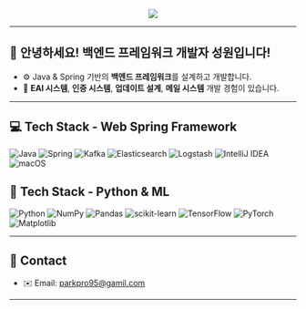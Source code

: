 <!-- 애니메이션 배너 -->
<p align="center">
  <img src="https://readme-typing-svg.demolab.com?font=Fira+Code&size=22&pause=1000&color=000000&center=true&vCenter=true&width=700&lines=Back-end+Framework+Engineer;Build+smart.+Build+solid." />
</p>

---

## 👋 안녕하세요! 백엔드 프레임워크 개발자 성원입니다!
- ⚙️ Java & Spring 기반의 **백엔드 프레임워크**를 설계하고 개발합니다.
- 🧠 **EAI 시스템**, **인증 시스템**, **업데이트 설계**, **메일 시스템** 개발 경험이 있습니다.

---

## 💻 Tech Stack - Web Spring Framework
![Java](https://img.shields.io/badge/Java-007396?style=flat&logo=java&logoColor=white)
![Spring](https://img.shields.io/badge/Spring-6DB33F?style=flat&logo=spring&logoColor=white)
![Kafka](https://img.shields.io/badge/Kafka-231F20?style=flat&logo=apachekafka&logoColor=white)
![Elasticsearch](https://img.shields.io/badge/Elasticsearch-005571?style=flat&logo=elasticsearch&logoColor=white)
![Logstash](https://img.shields.io/badge/Logstash-F2F2F2?style=flat&logo=logstash&logoColor=black)
![IntelliJ IDEA](https://img.shields.io/badge/IDE-IntelliJIDEA-blue?style=flat&logo=intellijidea&logoColor=white)
![macOS](https://img.shields.io/badge/macOS-000000?style=flat&logo=apple&logoColor=white)

## 🧪 Tech Stack - Python & ML
![Python](https://img.shields.io/badge/Python-3776AB?style=flat&logo=python&logoColor=white)
![NumPy](https://img.shields.io/badge/NumPy-013243?style=flat&logo=numpy&logoColor=white)
![Pandas](https://img.shields.io/badge/Pandas-150458?style=flat&logo=pandas&logoColor=white)
![scikit-learn](https://img.shields.io/badge/scikit--learn-F7931E?style=flat&logo=scikitlearn&logoColor=white)
![TensorFlow](https://img.shields.io/badge/TensorFlow-FF6F00?style=flat&logo=tensorflow&logoColor=white)
![PyTorch](https://img.shields.io/badge/PyTorch-EE4C2C?style=flat&logo=pytorch&logoColor=white)
![Matplotlib](https://img.shields.io/badge/Matplotlib-11557C?style=flat&logo=matplotlib&logoColor=white)

---

## 🔗 Contact
- ✉️ Email: parkpro95@gamil.com

---
